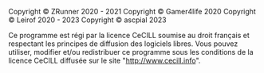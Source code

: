 Copyright © ZRunner 2020 - 2021
Copyright © Gamer4life 2020
Copyright © Leirof 2020 - 2023
Copyright © ascpial 2023

Ce programme est régi par la licence CeCILL soumise au droit français et
respectant les principes de diffusion des logiciels libres. Vous pouvez
utiliser, modifier et/ou redistribuer ce programme sous les conditions
de la licence CeCILL diffusée sur le site "http://www.cecill.info".
